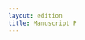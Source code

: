 ```yaml
---
layout: edition
title: Manuscript P
---
```

<script>
      var CETEIcean = new CETEI();
      CETEIcean.getHTML5('p.xml', function(data) {
        document.getElementById("TEI").innerHTML = "";
        document.getElementById("TEI").appendChild(data);
        CETEIcean.addStyle(document, data);
      });
      // Alternatively, use then()
      // (new CETEI).getHTML5('testTEI.xml').then(function(data){
      //   document.getElementById("TEI").appendChild(data);
      // });
</script>

